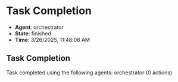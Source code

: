 # Task Completion

- **Agent**: orchestrator
- **State**: finished
- **Time**: 3/26/2025, 11:48:08 AM

## Task Completion

Task completed using the following agents: orchestrator (0 actions)

